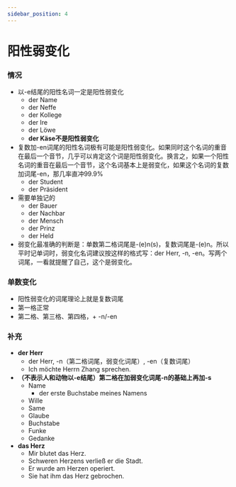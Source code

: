 ```yaml
---
sidebar_position: 4
---
```


# 阳性弱变化

### 情况

* 以-e结尾的阳性名词一定是阳性弱变化
  * der Name
  * der Neffe
  * der Kollege
  * der Ire
  * der Löwe
  * **der Käse不是阳性弱变化**
* 复数加-en词尾的阳性名词极有可能是阳性弱变化。如果同时这个名词的重音在最后一个音节，几乎可以肯定这个词是阳性弱变化。换言之，如果一个阳性名词的重音在最后一个音节，这个名词基本上是弱变化，如果这个名词的复数加词尾-en，那几率直冲99.9%
  * der Student
  * der Präsident
* 需要单独记的
  * der Bauer
  * der Nachbar
  * der Mensch
  * der Prinz
  * der Held
* 弱变化最准确的判断是：单数第二格词尾是-(e)n(s)，复数词尾是-(e)n。所以平时记单词时，弱变化名词建议按这样的格式写：der Herr, -n, -en。写两个词尾，一看就提醒了自己，这个是弱变化。

### 单数变化

* 阳性弱变化的词尾理论上就是复数词尾
* 第一格正常
* 第二格、第三格、第四格，+ -n/-en

### 补充

* **der Herr**
  * der Herr, -n（第二格词尾，弱变化词尾）, -en（复数词尾）
  * Ich möchte Herrn Zhang sprechen.
* **（不表示人和动物以-e结尾）第二格在加弱变化词尾-n的基础上再加-s**
  * Name
    * der erste Buchstabe meines Namens
  * Wille
  * Same
  * Glaube
  * Buchstabe
  * Funke
  * Gedanke
* **das Herz**
  * Mir blutet das Herz.
  * Schweren Herzens verließ er die Stadt.
  * Er wurde am Herzen operiert.
  * Sie hat ihm das Herz gebrochen.





